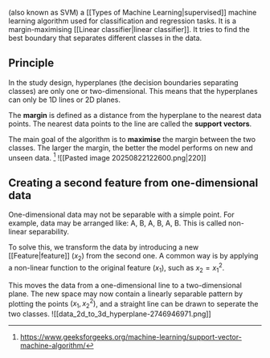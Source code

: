 (also known as SVM) a [[Types of Machine Learning|supervised]] machine learning algorithm used for classification and regression tasks. It is a margin-maximising [[Linear classifier|linear classifier]]. It tries to find the best boundary that separates different classes in the data. 
## Principle
In the study design, hyperplanes (the decision boundaries separating classes) are only one or two-dimensional. This means that the hyperplanes can only be 1D lines or 2D planes. 

The **margin** is defined as a distance from the hyperplane to the nearest data points. The nearest data points to the line are called the **support vectors**.

The main goal of the algorithm is to **maximise** the margin between the two classes. The larger the margin, the better the model performs on new and unseen data. [^1]
![[Pasted image 20250822122600.png|220]]
## Creating a second feature from one-dimensional data
One-dimensional data may not be separable with a simple point. For example, data may be arranged like: A, B, A, B, A, B. This is called non-linear separability.

To solve this, we transform the data by introducing a new [[Feature|feature]] ($x_{2}$) from the second one. A common way is by applying a non-linear function to the original feature ($x_{1}$), such as $x_{2}=x_{1}^{2}$.

This moves the data from a one-dimensional line to a two-dimensional plane. The new space may now contain a linearly separable pattern by plotting the points $(x_{1},x_{2}^{2})$, and a straight line can be drawn to seperate the two classes.
![[data_2d_to_3d_hyperplane-2746946971.png]]

[^1]: https://www.geeksforgeeks.org/machine-learning/support-vector-machine-algorithm/
